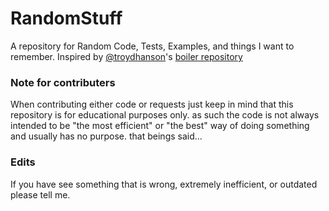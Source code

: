 # RandomStuff
A repository for Random Code, Tests, Examples, and things I want to remember.
Inspired by [@troydhanson](https://github.com/troydhanson)'s [boiler repository](https://github.com/troydhanson/boiler)

### Note for contributers
When contributing either code or requests just keep in mind that this repository is for educational purposes only. as such the code is not always intended to be "the most efficient" or "the best" way of doing something and usually has no purpose.
that beings said...

### Edits
If you have see something that is wrong, extremely inefficient, or outdated please tell me.
